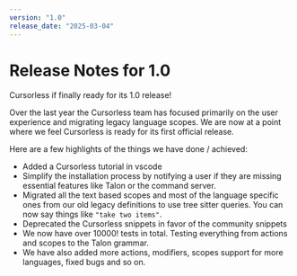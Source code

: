 ```yaml
---
version: "1.0"
release_date: "2025-03-04"
---
```


# Release Notes for 1.0

Cursorless if finally ready for its 1.0 release!

Over the last year the Cursorless team has focused primarily on the user experience and migrating legacy language scopes. We are now at a point where we feel Cursorless is ready for its first official release.

Here are a few highlights of the things we have done / achieved:

- Added a Cursorless tutorial in vscode
- Simplify the installation process by notifying a user if they are missing essential features like Talon or the command server.
- Migrated all the text based scopes and most of the language specific ones from our old legacy definitions to use tree sitter queries. You can now say things like `"take two items"`.
- Deprecated the Cursorless snippets in favor of the community snippets
- We now have over 10000! tests in total. Testing everything from actions and scopes to the Talon grammar.
- We have also added more actions, modifiers, scopes support for more languages, fixed bugs and so on.
